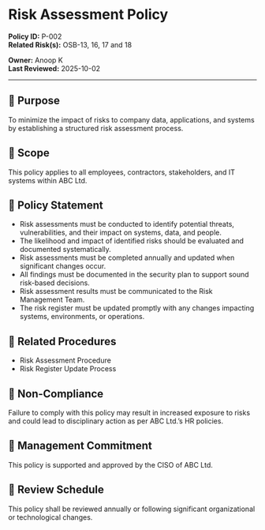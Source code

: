 # Risk Assessment Policy  

**Policy ID:** P-002  
**Related Risk(s):** OSB-13, 16, 17 and 18
   
**Owner:** Anoop K  
**Last Reviewed:** 2025-10-02  

---

## 📌 Purpose  
To minimize the impact of risks to company data, applications, and systems by establishing a structured risk assessment process.

## 📌 Scope  
This policy applies to all employees, contractors, stakeholders, and IT systems within ABC Ltd.

## 📌 Policy Statement  
- Risk assessments must be conducted to identify potential threats, vulnerabilities, and their impact on systems, data, and people.  
- The likelihood and impact of identified risks should be evaluated and documented systematically.  
- Risk assessments must be completed annually and updated when significant changes occur.  
- All findings must be documented in the security plan to support sound risk-based decisions.  
- Risk assessment results must be communicated to the Risk Management Team.  
- The risk register must be updated promptly with any changes impacting systems, environments, or operations.

## 📌 Related Procedures  
* Risk Assessment Procedure  
* Risk Register Update Process  

## 📌 Non-Compliance  
Failure to comply with this policy may result in increased exposure to risks and could lead to disciplinary action as per ABC Ltd.’s HR policies.

## 📌 Management Commitment  
This policy is supported and approved by the CISO of ABC Ltd.

## 📌 Review Schedule  
This policy shall be reviewed annually or following significant organizational or technological changes.
